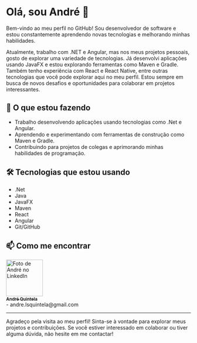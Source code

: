 # Olá, sou André 👋

Bem-vindo ao meu perfil no GitHub! Sou desenvolvedor de software e estou constantemente aprendendo novas tecnologias e melhorando minhas habilidades.

Atualmente, trabalho com .NET e Angular, mas nos meus projetos pessoais, gosto de explorar uma variedade de tecnologias. Já desenvolvi aplicações usando JavaFX e estou explorando ferramentas como Maven e Gradle. Também tenho experiência com React e React Native, entre outras tecnologias que você pode explorar aqui no meu perfil. Estou sempre em busca de novos desafios e oportunidades para colaborar em projetos interessantes.

## 🚀 O que estou fazendo

- Trabalho desenvolvendo aplicações usando tecnologias como .Net e Angular.
- Aprendendo e experimentando com ferramentas de construção como Maven e Gradle.
- Contribuindo para projetos de colegas e aprimorando minhas habilidades de programação.

## 🛠️ Tecnologias que estou usando
- .Net
- Java
- JavaFX
- Maven
- React
- Angular
- Git/GitHub

## 📫 Como me encontrar

  <a href="https://github.com/Andre-Quintela" title="Perfil de André Quintela">
    <img src="https://media.licdn.com/dms/image/v2/D4D03AQFcLJGIkvQkwA/profile-displayphoto-shrink_200_200/profile-displayphoto-shrink_200_200/0/1722270168067?e=1735171200&v=beta&t=XaLYC0USBXWDLsxO5mqIkQo6NKJA1BMWNigUv1UaNBs" width="100px;" alt="Foto de André no LinkedIn"/><br>
    <sub><b>André Quintela</b></sub>
  </a><br>
- andre.lsquintela@gmail.com

---

Agradeço pela visita ao meu perfil! Sinta-se à vontade para explorar meus projetos e contribuições. Se você estiver interessado em colaborar ou tiver alguma dúvida, não hesite em me contactar!

